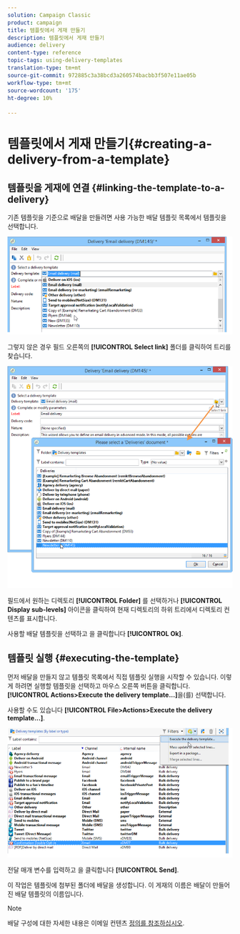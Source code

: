 ```yaml
---
solution: Campaign Classic
product: campaign
title: 템플릿에서 게재 만들기
description: 템플릿에서 게재 만들기
audience: delivery
content-type: reference
topic-tags: using-delivery-templates
translation-type: tm+mt
source-git-commit: 972885c3a38bcd3a260574bacbb3f507e11ae05b
workflow-type: tm+mt
source-wordcount: '175'
ht-degree: 10%

---
```



# 템플릿에서 게재 만들기{#creating-a-delivery-from-a-template}

## 템플릿을 게재에 연결 {#linking-the-template-to-a-delivery}

기존 템플릿을 기준으로 배달을 만들려면 사용 가능한 배달 템플릿 목록에서 템플릿을 선택합니다.

![](assets/s_ncs_user_wizard_select_template.png)

그렇지 않은 경우 필드 오른쪽의 **[!UICONTROL Select link]** 폴더를 클릭하여 트리를 찾습니다.

![](assets/s_ncs_user_wizard_choose_link.png)

필드에서 원하는 디렉토리 **[!UICONTROL Folder]** 를 선택하거나 **[!UICONTROL Display sub-levels]** 아이콘을 클릭하여 현재 디렉토리의 하위 트리에서 디렉토리 컨텐츠를 표시합니다.

사용할 배달 템플릿을 선택하고 을 클릭합니다 **[!UICONTROL Ok]**.

## 템플릿 실행 {#executing-the-template}

먼저 배달을 만들지 않고 템플릿 목록에서 직접 템플릿 실행을 시작할 수 있습니다. 이렇게 하려면 실행할 템플릿을 선택하고 마우스 오른쪽 버튼을 클릭합니다. **[!UICONTROL Actions>Execute the delivery template...]**&#x200B;을(를) 선택합니다.

사용할 수도 있습니다 **[!UICONTROL File>Actions>Execute the delivery template...]**.

![](assets/s_ncs_user_template_execute_menu.png)

전달 매개 변수를 입력하고 을 클릭합니다 **[!UICONTROL Send]**.

이 작업은 템플릿에 첨부된 폴더에 배달을 생성합니다. 이 게재의 이름은 배달이 만들어진 배달 템플릿의 이름입니다.

>[!NOTE]
>
>배달 구성에 대한 자세한 내용은 이메일 컨텐츠 [정의를 참조하십시오](../../delivery/using/defining-the-email-content.md).
